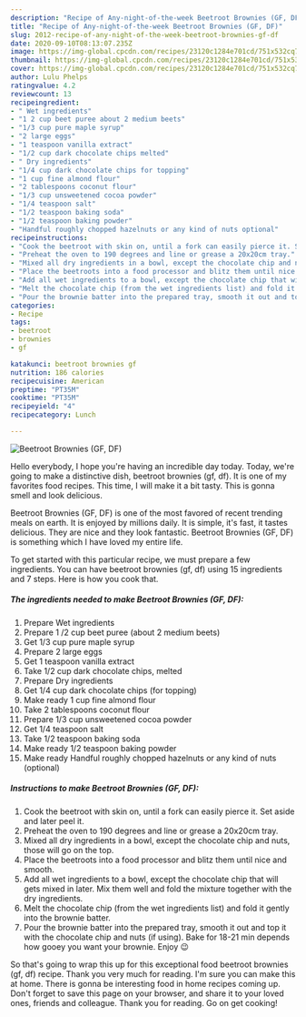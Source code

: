 ```yaml
---
description: "Recipe of Any-night-of-the-week Beetroot Brownies (GF, DF)"
title: "Recipe of Any-night-of-the-week Beetroot Brownies (GF, DF)"
slug: 2012-recipe-of-any-night-of-the-week-beetroot-brownies-gf-df
date: 2020-09-10T08:13:07.235Z
image: https://img-global.cpcdn.com/recipes/23120c1284e701cd/751x532cq70/beetroot-brownies-gf-df-recipe-main-photo.jpg
thumbnail: https://img-global.cpcdn.com/recipes/23120c1284e701cd/751x532cq70/beetroot-brownies-gf-df-recipe-main-photo.jpg
cover: https://img-global.cpcdn.com/recipes/23120c1284e701cd/751x532cq70/beetroot-brownies-gf-df-recipe-main-photo.jpg
author: Lulu Phelps
ratingvalue: 4.2
reviewcount: 13
recipeingredient:
- " Wet ingredients"
- "1 2 cup beet puree about 2 medium beets"
- "1/3 cup pure maple syrup"
- "2 large eggs"
- "1 teaspoon vanilla extract"
- "1/2 cup dark chocolate chips melted"
- " Dry ingredients"
- "1/4 cup dark chocolate chips for topping"
- "1 cup fine almond flour"
- "2 tablespoons coconut flour"
- "1/3 cup unsweetened cocoa powder"
- "1/4 teaspoon salt"
- "1/2 teaspoon baking soda"
- "1/2 teaspoon baking powder"
- "Handful roughly chopped hazelnuts or any kind of nuts optional"
recipeinstructions:
- "Cook the beetroot with skin on, until a fork can easily pierce it. Set aside and later peel it."
- "Preheat the oven to 190 degrees and line or grease a 20x20cm tray."
- "Mixed all dry ingredients in a bowl, except the chocolate chip and nuts, those will go on the top."
- "Place the beetroots into a food processor and blitz them until nice and smooth."
- "Add all wet ingredients to a bowl, except the chocolate chip that will gets mixed in later. Mix them well and fold the mixture together with the dry ingredients."
- "Melt the chocolate chip (from the wet ingredients list) and fold it gently into the brownie batter."
- "Pour the brownie batter into the prepared tray, smooth it out and top it with the chocolate chip and nuts (if using). Bake for 18-21 min depends how gooey you want your brownie. Enjoy 😉"
categories:
- Recipe
tags:
- beetroot
- brownies
- gf

katakunci: beetroot brownies gf 
nutrition: 186 calories
recipecuisine: American
preptime: "PT35M"
cooktime: "PT35M"
recipeyield: "4"
recipecategory: Lunch

---
```



![Beetroot Brownies (GF, DF)](https://img-global.cpcdn.com/recipes/23120c1284e701cd/751x532cq70/beetroot-brownies-gf-df-recipe-main-photo.jpg)

Hello everybody, I hope you're having an incredible day today. Today, we're going to make a distinctive dish, beetroot brownies (gf, df). It is one of my favorites food recipes. This time, I will make it a bit tasty. This is gonna smell and look delicious.

Beetroot Brownies (GF, DF) is one of the most favored of recent trending meals on earth. It is enjoyed by millions daily. It is simple, it's fast, it tastes delicious. They are nice and they look fantastic. Beetroot Brownies (GF, DF) is something which I have loved my entire life.




To get started with this particular recipe, we must prepare a few ingredients. You can have beetroot brownies (gf, df) using 15 ingredients and 7 steps. Here is how you cook that.

<!--inarticleads1-->

##### The ingredients needed to make Beetroot Brownies (GF, DF):

1. Prepare  Wet ingredients
1. Prepare 1 /2 cup beet puree (about 2 medium beets)
1. Get 1/3 cup pure maple syrup
1. Prepare 2 large eggs
1. Get 1 teaspoon vanilla extract
1. Take 1/2 cup dark chocolate chips, melted
1. Prepare  Dry ingredients
1. Get 1/4 cup dark chocolate chips (for topping)
1. Make ready 1 cup fine almond flour
1. Take 2 tablespoons coconut flour
1. Prepare 1/3 cup unsweetened cocoa powder
1. Get 1/4 teaspoon salt
1. Take 1/2 teaspoon baking soda
1. Make ready 1/2 teaspoon baking powder
1. Make ready Handful roughly chopped hazelnuts or any kind of nuts (optional)




<!--inarticleads2-->

##### Instructions to make Beetroot Brownies (GF, DF):

1. Cook the beetroot with skin on, until a fork can easily pierce it. Set aside and later peel it.
1. Preheat the oven to 190 degrees and line or grease a 20x20cm tray.
1. Mixed all dry ingredients in a bowl, except the chocolate chip and nuts, those will go on the top.
1. Place the beetroots into a food processor and blitz them until nice and smooth.
1. Add all wet ingredients to a bowl, except the chocolate chip that will gets mixed in later. Mix them well and fold the mixture together with the dry ingredients.
1. Melt the chocolate chip (from the wet ingredients list) and fold it gently into the brownie batter.
1. Pour the brownie batter into the prepared tray, smooth it out and top it with the chocolate chip and nuts (if using). Bake for 18-21 min depends how gooey you want your brownie. Enjoy 😉




So that's going to wrap this up for this exceptional food beetroot brownies (gf, df) recipe. Thank you very much for reading. I'm sure you can make this at home. There is gonna be interesting food in home recipes coming up. Don't forget to save this page on your browser, and share it to your loved ones, friends and colleague. Thank you for reading. Go on get cooking!
